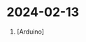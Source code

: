 # 2024-02-13

1. [](https://github.comundefined "Bakelite Rebuild that can be programmed with decade specific 'Radio Days'") [Arduino]
